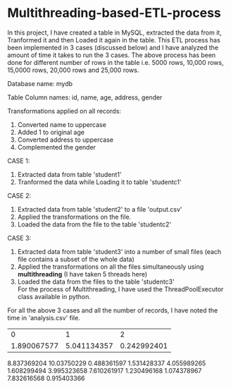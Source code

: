 # Multithreading-based-ETL-process

In this project, I have created a table in MySQL, extracted the data from it, Tranformed it and then Loaded it again in the table. This ETL process has been implemented in 3 cases (discussed below) and I have analyzed the amount of time it takes to run the 3 cases.
The above process has been done for different number of rows in the table i.e. 5000 rows, 10,000 rows, 15,0000 rows, 20,000 rows and 25,000 rows.

Database name: mydb

Table Column names: id, name, age, address, gender

Transformations applied on all records: <br>
1) Converted name to uppercase<br>
2) Added 1 to original age<br>
3) Converted address to uppercase<br>
4) Complemented the gender

CASE 1:<br>
1) Extracted data from table 'student1' <br>
2) Tranformed the data while Loading it to table 'studentc1'

CASE 2:<br>
1) Extracted data from table 'student2' to a file 'output.csv' <br>
2) Applied the transformations on the file.<br>
3) Loaded the data from the file to the table 'studentc2'

CASE 3:<br>
1) Extracted data from table 'student3' into a number of small files (each file contains a subset of the whole data)<br>
2) Applied the transformations on all the files simultaneously using <b>multithreading</b> (I have taken 5 threads here)<br>
3) Loaded the data from the files to the table 'studentc3'<br>
For the process of Multithreading, I have used the ThreadPoolExecutor class available in python. 

For all the above 3 cases and all the number of records, I have noted the time in 'analysis.csv' file.<br>

<table>
  <tr>
    <td>0</td>
    <td>1</td>
    <td>2</td>
  </tr>
  <tr>
    <td>1.890067577</td>
    <td>5.041134357</td>
    <td>0.242992401</td>
    </tr>
  </table>
8.837369204	10.03750229	0.488361597
1.531428337	4.055989265	1.608299494
3.995323658	7.610261917	1.230496168
1.074378967	7.832616568	0.915403366


